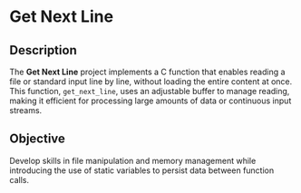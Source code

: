 # Get Next Line

## Description
The **Get Next Line** project implements a C function that enables reading a file or standard input line by line, without loading the entire content at once. This function, `get_next_line`, uses an adjustable buffer to manage reading, making it efficient for processing large amounts of data or continuous input streams.

## Objective
Develop skills in file manipulation and memory management while introducing the use of static variables to persist data between function calls.
